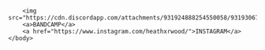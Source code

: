 <html>
    <head>
        <title>HTHRWD: JEWELRY LP OUT 01/21/22</title>
        <link href="HTHRWD stylesheet.css" rel='stylesheet'>
    </head>
    <body>
             <h1><span></span></h1>
                          <style>
    h1 {
        background: white;
        line-height: 20px;
    }
  
    h1 {
        display: flex;
        justify-content: center;
        color: black;
        line-height: 20px;
    }
  
    span::before {
        content: "";
        animation: animate infinite 10s;
        padding-left: 10px;
    }
  
    @keyframes animate {
  
        0% {
            content: "JEWELRY LP";
        }
  
        50% {
            content: "01/21/22"
        }
    }
</style>
           
        <img src="https://cdn.discordapp.com/attachments/931924888254550058/931930674699579432/IMG_0896.png">
        <a>BANDCAMP</a>
        <a href="https://www.instagram.com/heathxrwood/">INSTAGRAM</a>
    </body>
</html>

